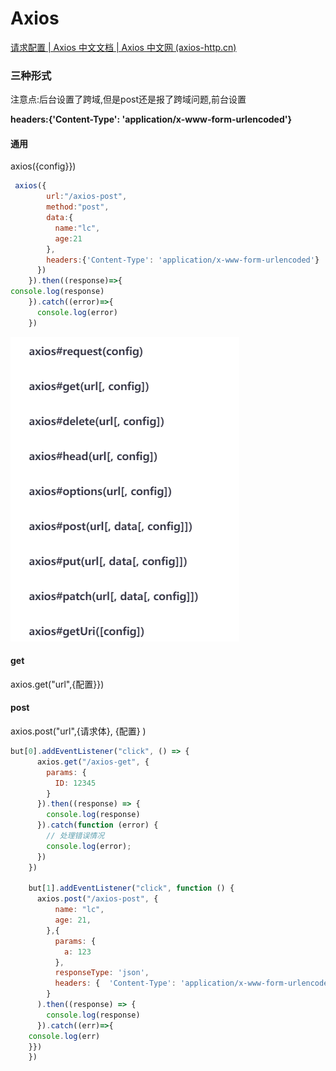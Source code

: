 # Axios

[请求配置 | Axios 中文文档 | Axios 中文网 (axios-http.cn)](https://www.axios-http.cn/docs/req_config)

### 三种形式

注意点:后台设置了跨域,但是post还是报了跨域问题,前台设置

**headers:{'Content-Type': 'application/x-www-form-urlencoded'}**

#### 通用

axios({config}})

```js
 axios({
        url:"/axios-post",
        method:"post",
        data:{
          name:"lc",
          age:21
        },
        headers:{'Content-Type': 'application/x-www-form-urlencoded'}
      })
    }).then((response)=>{
console.log(response)
    }).catch((error)=>{
      console.log(error)
    })
```

![1656383517027](image/review/1656383517027.png)

#### get

axios.get("url",{配置}})

#### post

axios.post("url",{请求体}, {配置} )

```js
but[0].addEventListener("click", () => {
      axios.get("/axios-get", {
        params: {
          ID: 12345
        }
      }).then((response) => {
        console.log(response)
      }).catch(function (error) {
        // 处理错误情况
        console.log(error);
      })
    })

    but[1].addEventListener("click", function () {
      axios.post("/axios-post", {
          name: "lc",
          age: 21,
        },{
          params: {
            a: 123
          },
          responseType: 'json',
          headers: {  'Content-Type': 'application/x-www-form-urlencoded' },
        }
      ).then((response) => {
        console.log(response)
      }).catch((err)=>{
	console.log(err)
	}})
    })
```
